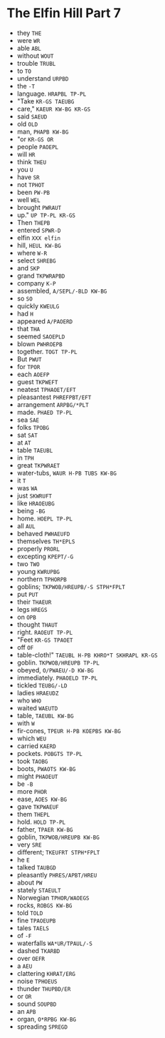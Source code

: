 # The Elfin Hill Part 7

* they `THE`
* were `WR`
* able `ABL`
* without `WOUT`
* trouble `TRUBL`
* to `TO`
* understand `URPBD`
* the `-T`
* language. `HRAPBL TP-PL`
* "Take `KR-GS TAEUBG`
* care," `KAEUR KW-BG KR-GS`
* said `SAEUD`
* old `OLD`
* man, `PHAPB KW-BG`
* "or `KR-GS OR`
* people `PAOEPL`
* will `HR`
* think `THEU`
* you `U`
* have `SR`
* not `TPHOT`
* been `PW-PB`
* well `WEL`
* brought `PWRAUT`
* up." `UP TP-PL KR-GS`
* Then `THEPB`
* entered `SPWR-D`
* elfin `XXX elfin`
* hill, `HEUL KW-BG`
* where `W-R`
* select `SHREBG`
* and `SKP`
* grand `TKPWRAPBD`
* company `K-P`
* assembled, `A/SEPL/-BLD KW-BG`
* so `SO`
* quickly `KWEULG`
* had `H`
* appeared `A/PAOERD`
* that `THA`
* seemed `SAOEPLD`
* blown `PWHROEPB`
* together. `TOGT TP-PL`
* But `PWUT`
* for `TPOR`
* each `AOEFP`
* guest `TKPWEFT`
* neatest `TPHAOET/EFT`
* pleasantest `PHREFPBT/EFT`
* arrangement `ARPBG/*PLT`
* made. `PHAED TP-PL`
* sea `SAE`
* folks `TPOBG`
* sat `SAT`
* at `AT`
* table `TAEUBL`
* in `TPH`
* great `TKPWRAET`
* water-tubs, `WAUR H-PB TUBS KW-BG`
* it `T`
* was `WA`
* just `SKWRUFT`
* like `HRAOEUBG`
* being `-BG`
* home. `HOEPL TP-PL`
* all `AUL`
* behaved `PWHAEUFD`
* themselves `TH*EPLS`
* properly `PRORL`
* excepting `KPEPT/-G`
* two `TWO`
* young `KWRUPBG`
* northern `TPHORPB`
* goblins; `TKPWOB/HREUPB/-S STPH*FPLT`
* put `PUT`
* their `THAEUR`
* legs `HREGS`
* on `OPB`
* thought `THAUT`
* right. `RAOEUT TP-PL`
* "Feet `KR-GS TPAOET`
* off `OF`
* table-cloth!" `TAEUBL H-PB KHRO*T SKHRAPL KR-GS`
* goblin. `TKPWOB/HREUPB TP-PL`
* obeyed, `O/PWAEU/-D KW-BG`
* immediately. `PHAOELD TP-PL`
* tickled `TEUBG/-LD`
* ladies `HRAEUDZ`
* who `WHO`
* waited `WAEUTD`
* table, `TAEUBL KW-BG`
* with `W`
* fir-cones, `TPEUR H-PB KOEPBS KW-BG`
* which `WEU`
* carried `KAERD`
* pockets. `POBGTS TP-PL`
* took `TAOBG`
* boots, `PWAOTS KW-BG`
* might `PHAOEUT`
* be `-B`
* more `PHOR`
* ease, `AOES KW-BG`
* gave `TKPWAEUF`
* them `THEPL`
* hold. `HOLD TP-PL`
* father, `TPAER KW-BG`
* goblin, `TKPWOB/HREUPB KW-BG`
* very `SRE`
* different; `TKEUFRT STPH*FPLT`
* he `E`
* talked `TAUBGD`
* pleasantly `PHRES/APBT/HREU`
* about `PW`
* stately `STAEULT`
* Norwegian `TPHOR/WAOEGS`
* rocks, `ROBGS KW-BG`
* told `TOLD`
* fine `TPAOEUPB`
* tales `TAELS`
* of `-F`
* waterfalls `WA*UR/TPAUL/-S`
* dashed `TKARBD`
* over `OEFR`
* a `AEU`
* clattering `KHRAT/ERG`
* noise `TPHOEUS`
* thunder `THUPBD/ER`
* or `OR`
* sound `SOUPBD`
* an `APB`
* organ, `O*RPBG KW-BG`
* spreading `SPREGD`
